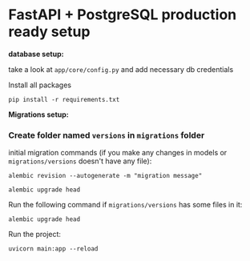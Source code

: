 # FastAPI + PostgreSQL production ready setup

**database setup:**

take a look at `app/core/config.py` and add necessary db credentials

Install all packages

`pip install -r requirements.txt`

**Migrations setup:**

### Create folder named `versions` in `migrations` folder

initial migration commands (if you make any changes in models or `migrations/versions` doesn't have any file):

`alembic revision --autogenerate -m "migration message"`

`alembic upgrade head`

Run the following command if `migrations/versions` has some files in it:

`alembic upgrade head`

Run the project:

`uvicorn main:app --reload`

